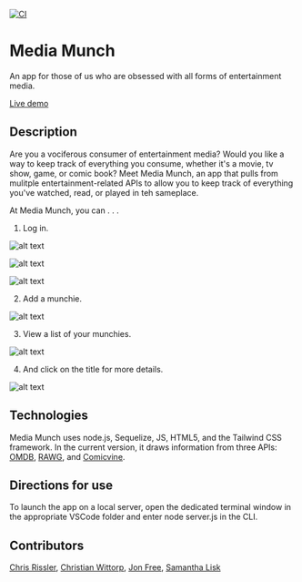 
[![CI](https://github.com/chrisrisseler/project2/actions/workflows/main.yml/badge.svg)](https://github.com/chrisrisseler/project2/actions/workflows/main.yml)

# Media Munch
An app for those of us who are obsessed with all forms of entertainment media. 

[Live demo](https://media-munch.herokuapp.com/)

## Description
Are you a vociferous consumer of entertainment media? Would you like a way to keep track of everything you consume, whether it's a movie, tv show, game, or comic book? Meet Media Munch, an app that pulls from mulitple entertainment-related APIs to allow you to keep track of everything you've watched, read, or played in teh sameplace. 

At Media Munch, you can . . .
1. Log in.

![alt text](./assets/images/screenshot1.png)

![alt text](./assets/images/screenshot2.png)

![alt text](./assets/images/screenshot3.png)

2. Add a munchie. 

![alt text](./assets/images/screenshot4.png)

3. View a list of your munchies. 

![alt text](./assets/images/screenshot5.png)

4. And click on the title for more details. 

![alt text](./assets/images/screenshot6.png)

## Technologies
Media Munch uses node.js, Sequelize, JS, HTML5, and the Tailwind CSS framework. In the current version, it draws information from three APIs: [OMDB](http://omdbapi.com/), [RAWG](https://api.rawg.io/docs/), and [Comicvine](https://comicvine.gamespot.com/). 

## Directions for use
To launch the app on a local server, open the dedicated terminal window in the appropriate VSCode folder and enter node server.js in the CLI. 

## Contributors
[Chris Rissler](https://github.com/chrisrisseler), 
[Christian Wittorp](https://github.com/cwwittor), 
[Jon Free](https://github.com/freejonm), 
[Samantha Lisk](https://github.com/smlisk0630)




